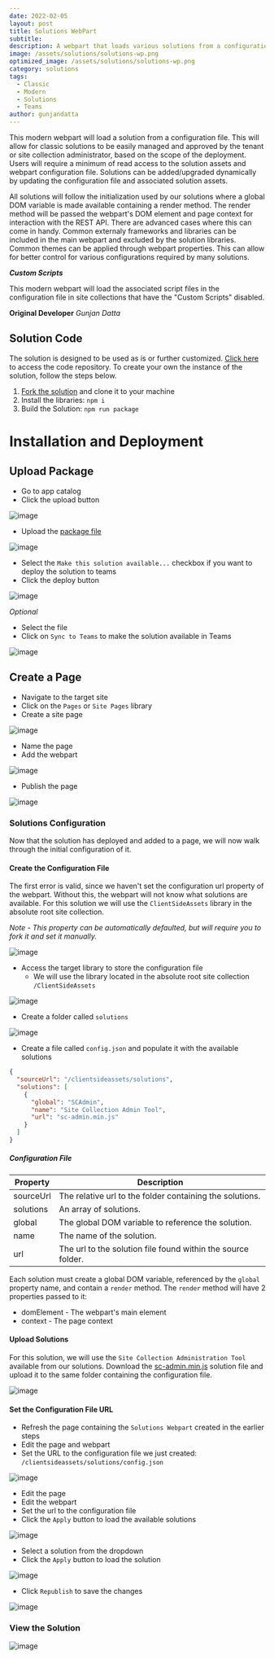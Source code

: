 ```yaml
---
date: 2022-02-05
layout: post
title: Solutions WebPart
subtitle: 
description: A webpart that loads various solutions from a configuration file.
image: /assets/solutions/solutions-wp.png
optimized_image: /assets/solutions/solutions-wp.png
category: solutions
tags:
  - Classic
  - Modern
  - Solutions
  - Teams
author: gunjandatta
---
```


This modern webpart will load a solution from a configuration file. This will allow for classic solutions to be easily managed and approved by the tenant or site collection administrator, based on the scope of the deployment. Users will require a minimum of read access to the solution assets and webpart configuration file. Solutions can be added/upgraded dynamically by updating the configuration file and associated solution assets.

All solutions will follow the initialization used by our solutions where a global DOM variable is made available containing a render method. The render method will be passed the webpart's DOM element and page context for interaction with the REST API. There are advanced cases where this can come in handy. Common externaly frameworks and libraries can be included in the main webpart and excluded by the solution libraries. Common themes can be applied through webpart properties. This can allow for better control for various configurations required by many solutions.

**_Custom Scripts_**

This modern webpart will load the associated script files in the configuration file in site collections that have the "Custom Scripts" disabled.

**Original Developer**
_Gunjan Datta_

## Solution Code

The solution is designed to be used as is or further customized. [Click here](https://github.com/spsprinkles/solutions-wp) to access the code repository. To create your own the instance of the solution, follow the steps below.

1. [Fork the solution](https://github.com/spsprinkles/solutions-wp) and clone it to your machine
2. Install the libraries: `npm i`
3. Build the Solution: `npm run package`

# Installation and Deployment

## Upload Package

* Go to app catalog
* Click the upload button

![image](/assets/posts/solutions-wp/upload-package.png)

* Upload the [package file](https://github.com/spsprinkles/solutions-wp/raw/main/dist/solutions-wp.sppkg)

![image](/assets/posts/solutions-wp/select-file.png)

* Select the `Make this solution available...` checkbox if you want to deploy the solution to teams
* Click the deploy button

![image](/assets/posts/solutions-wp/deploy-solution.png)

_Optional_

* Select the file
* Click on `Sync to Teams` to make the solution available in Teams

![image](/assets/posts/solutions-wp/deploy-to-teams.png)

## Create a Page

* Navigate to the target site
* Click on the `Pages` or `Site Pages` library
* Create a site page

![image](/assets/posts/solutions-wp/create-page.png)

* Name the page
* Add the webpart

![image](/assets/posts/solutions-wp/add-webpart.png)

* Publish the page

![image](/assets/posts/solutions-wp/publish-page.png)

### Solutions Configuration

Now that the solution has deployed and added to a page, we will now walk through the initial configuration of it.

#### Create the Configuration File

The first error is valid, since we haven't set the configuration url property of the webpart. Without this, the webpart will not know what solutions are available. For this solution we will use the `ClientSideAssets` library in the absolute root site collection.

_Note - This property can be automatically defaulted, but will require you to fork it and set it manually._

![image](/assets/posts/solutions-wp/configuration-url-not-set.png)

* Access the target library to store the configuration file
  * We will use the library located in the absolute root site collection `/ClientSideAssets`

![image](/assets/posts/solutions-wp/client-side-assets.png)

* Create a folder called `solutions`

![image](/assets/posts/solutions-wp/create-folder.png)

* Create a file called `config.json` and populate it with the available solutions

```json
{
  "sourceUrl": "/clientsideassets/solutions",
  "solutions": [
    {
      "global": "SCAdmin",
      "name": "Site Collection Admin Tool",
      "url": "sc-admin.min.js"
    }
  ]
}
```

##### Configuration File

| Property | Description |
| --- | --- |
| sourceUrl | The relative url to the folder containing the solutions. |
| solutions | An array of solutions. |
| global | The global DOM variable to reference the solution. |
| name | The name of the solution. |
| url | The url to the solution file found within the source folder. |

Each solution must create a global DOM variable, referenced by the `global` property name, and contain a `render` method. The `render` method will have 2 properties passed to it:

* domElement - The webpart's main element
* context - The page context

#### Upload Solutions

For this solution, we will use the `Site Collection Administration Tool` available from our solutions. Download the [sc-admin.min.js](https://github.com/spsprinkles/sc-admin/raw/main/dist/sc-admin.min.js) solution file and upload it to the same folder containing the configuration file.

![image](/assets/posts/solutions-wp/upload-solutions.png)

#### Set the Configuration File URL

* Refresh the page containing the `Solutions Webpart` created in the earlier steps
* Edit the page and webpart
* Set the URL to the configuration file we just created: `/clientsideassets/solutions/config.json`

![image](/assets/posts/solutions-wp/set-configuration-url.png)

* Edit the page
* Edit the webpart
* Set the url to the configuration file
* Click the `Apply` button to load the available solutions

![image](/assets/posts/solutions-wp/load-solutions.png)

* Select a solution from the dropdown
* Click the `Apply` button to load the solution

![image](/assets/posts/solutions-wp/select-solution.png)

* Click `Republish` to save the changes

![image](/assets/posts/solutions-wp/save-changes.png)

### View the Solution

![image](/assets/solutions/solutions-wp.png)